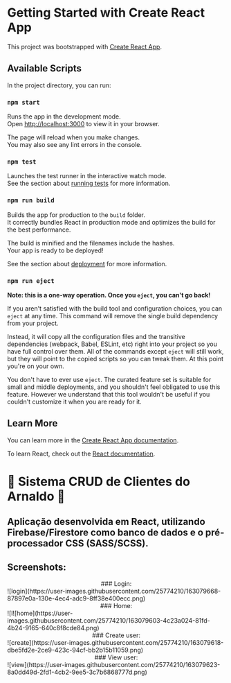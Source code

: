 # Getting Started with Create React App

This project was bootstrapped with [Create React App](https://github.com/facebook/create-react-app).

## Available Scripts

In the project directory, you can run:

### `npm start`

Runs the app in the development mode.\
Open [http://localhost:3000](http://localhost:3000) to view it in your browser.

The page will reload when you make changes.\
You may also see any lint errors in the console.

### `npm test`

Launches the test runner in the interactive watch mode.\
See the section about [running tests](https://facebook.github.io/create-react-app/docs/running-tests) for more information.

### `npm run build`

Builds the app for production to the `build` folder.\
It correctly bundles React in production mode and optimizes the build for the best performance.

The build is minified and the filenames include the hashes.\
Your app is ready to be deployed!

See the section about [deployment](https://facebook.github.io/create-react-app/docs/deployment) for more information.

### `npm run eject`

**Note: this is a one-way operation. Once you `eject`, you can't go back!**

If you aren't satisfied with the build tool and configuration choices, you can `eject` at any time. This command will remove the single build dependency from your project.

Instead, it will copy all the configuration files and the transitive dependencies (webpack, Babel, ESLint, etc) right into your project so you have full control over them. All of the commands except `eject` will still work, but they will point to the copied scripts so you can tweak them. At this point you're on your own.

You don't have to ever use `eject`. The curated feature set is suitable for small and middle deployments, and you shouldn't feel obligated to use this feature. However we understand that this tool wouldn't be useful if you couldn't customize it when you are ready for it.

## Learn More

You can learn more in the [Create React App documentation](https://facebook.github.io/create-react-app/docs/getting-started).

To learn React, check out the [React documentation](https://reactjs.org/).

# 🎨 Sistema CRUD de Clientes do Arnaldo 🎨

## Aplicação desenvolvida em React, utilizando Firebase/Firestore como banco de dados e o pré-processador CSS (SASS/SCSS).

## Screenshots: 
<center> ### Login: </center>
![login](https://user-images.githubusercontent.com/25774210/163079668-87897e0a-130e-4ec4-adc9-8ff38e400ecc.png)
<center> ### Home: </center>
![l![home](https://user-images.githubusercontent.com/25774210/163079603-4c23a024-81fd-4b24-9165-640c8f8cde84.png)
<center> ### Create user: </center>
![create](https://user-images.githubusercontent.com/25774210/163079618-dbe5fd2e-2ce9-423c-94cf-bb2b15b11059.png)
<center> ### View user: </center>
![view](https://user-images.githubusercontent.com/25774210/163079623-8a0dd49d-2fd1-4cb2-9ee5-3c7b6868777d.png)

